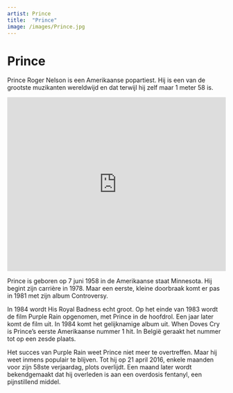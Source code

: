 ```yaml
---
artist: Prince
title:  "Prince"
image: /images/Prince.jpg
---
```


# Prince
<span class="lead">Prince Roger Nelson is een Amerikaanse popartiest. Hij is een van de grootste muzikanten wereldwijd en dat terwijl hij zelf maar 1 meter 58 is.</span>

<iframe width="100%" height="400" src="https://www.youtube.com/embed/JuFuUQn9CZM" frameborder="0" allowfullscreen></iframe>Prince is geboren op 7 juni 1958 in de Amerikaanse staat Minnesota. Hij begint zijn carrière in 1978. Maar een eerste, kleine doorbraak komt er pas in 1981 met zijn album <span class="engels">Controversy</span>. In 1984 wordt <span class="engels">His Royal Badness echt</span> groot. Op het einde van 1983 wordt de film Purple Rain opgenomen, met Prince in de hoofdrol. Een jaar later komt de film uit. In 1984 komt het gelijknamige album uit. When Doves Cry is Prince’s eerste Amerikaanse <span tooltip="  {% include link.html tekst='Billboard' url='http://www.billboard.com/artist/351039/prince/chart?f=379' escaped=true new_tab=true %}">nummer 1 hit</span>. In België geraakt het nummer tot op een <span tooltip="  {% include link.html tekst='Ultratop' url='http://www.ultratop.be/nl/search.asp?search=when%20doves%20cry&cat=s' escaped=true new_tab=true %}">zesde plaats</span>. Het succes van Purple Rain weet Prince niet meer te overtreffen. Maar hij weet inmens populair te blijven. Tot hij op 21 april 2016, enkele maanden voor zijn 58ste verjaardag, plots overlijdt. Een maand later wordt bekendgemaakt dat hij overleden is aan een overdosis fentanyl, een pijnstillend middel.